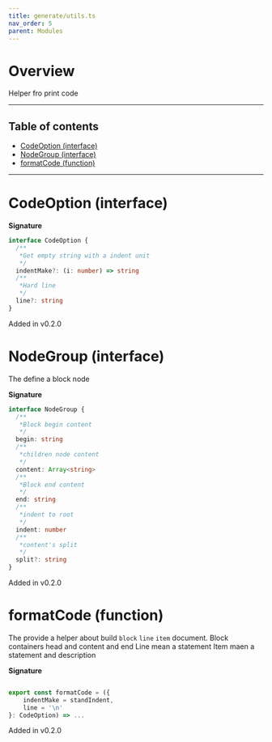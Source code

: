 ```yaml
---
title: generate/utils.ts
nav_order: 5
parent: Modules
---
```


# Overview

Helper fro print code

---

<h2 class="text-delta">Table of contents</h2>

- [CodeOption (interface)](#codeoption-interface)
- [NodeGroup (interface)](#nodegroup-interface)
- [formatCode (function)](#formatcode-function)

---

# CodeOption (interface)

**Signature**

```ts
interface CodeOption {
  /**
   *Get empty string with a indent unit
   */
  indentMake?: (i: number) => string
  /**
   *Hard line
   */
  line?: string
}
```

Added in v0.2.0

# NodeGroup (interface)

The define a block node

**Signature**

```ts
interface NodeGroup {
  /**
   *Block begin content
   */
  begin: string
  /**
   *children node content
   */
  content: Array<string>
  /**
   *Block end content
   */
  end: string
  /**
   *indent to root
   */
  indent: number
  /**
   *content's split
   */
  split?: string
}
```

Added in v0.2.0

# formatCode (function)

The provide a helper about build `block` `line` `item` document.
Block containers head and content and end
Line mean a statement
Item maen a statement and description

**Signature**

```ts

export const formatCode = ({
    indentMake = standIndent,
    line = '\n'
}: CodeOption) => ...

```

Added in v0.2.0
